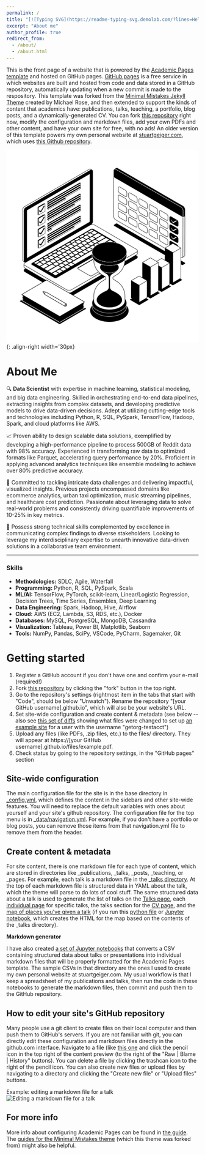 ```yaml
---
permalink: /
title: "[![Typing SVG](https://readme-typing-svg.demolab.com/?lines=Hello%F0%9F%91%8B%2C+I'm+Jainish+Savaliya,+an+AI/ML+Enthusiast!;Welcome+to+my+Website&width=300)](https://git.io/typing-svg)"
excerpt: "About me"
author_profile: true
redirect_from: 
  - /about/
  - /about.html
---
```





This is the front page of a website that is powered by the [Academic Pages template](https://github.com/academicpages/academicpages.github.io) and hosted on GitHub pages. [GitHub pages](https://pages.github.com) is a free service in which websites are built and hosted from code and data stored in a GitHub repository, automatically updating when a new commit is made to the respository. This template was forked from the [Minimal Mistakes Jekyll Theme](https://mmistakes.github.io/minimal-mistakes/) created by Michael Rose, and then extended to support the kinds of content that academics have: publications, talks, teaching, a portfolio, blog posts, and a dynamically-generated CV. You can fork [this repository](https://github.com/academicpages/academicpages.github.io) right now, modify the configuration and markdown files, add your own PDFs and other content, and have your own site for free, with no ads! An older version of this template powers my own personal website at [stuartgeiger.com](http://stuartgeiger.com), which uses [this Github repository](https://github.com/staeiou/staeiou.github.io).


![Illustation](/images/Illustation.jpg){: .align-right width='30px}

About Me
======

🔍 **Data Scientist** with expertise in machine learning, statistical modeling, and big data engineering. Skilled in orchestrating end-to-end data pipelines, extracting insights from complex datasets, and developing predictive models to drive data-driven decisions. Adept at utilizing cutting-edge tools and technologies including Python, R, SQL, PySpark, TensorFlow, Hadoop, Spark, and cloud platforms like AWS.

📈 Proven ability to design scalable data solutions, exemplified by developing a high-performance pipeline to process 500GB of Reddit data with 98% accuracy. Experienced in transforming raw data to optimized formats like Parquet, accelerating query performance by 20%. Proficient in applying advanced analytics techniques like ensemble modeling to achieve over 80% predictive accuracy.

🚀 Committed to tackling intricate data challenges and delivering impactful, visualized insights. Previous projects encompassed domains like ecommerce analytics, urban taxi optimization, music streaming pipelines, and healthcare cost prediction. Passionate about leveraging data to solve real-world problems and consistently driving quantifiable improvements of 10-25% in key metrics.

🤝 Possess strong technical skills complemented by excellence in communicating complex findings to diverse stakeholders. Looking to leverage my interdisciplinary expertise to unearth innovative data-driven solutions in a collaborative team environment.

---

### Skills

- **Methodologies:** SDLC, Agile, Waterfall
- **Programming:** Python, R, SQL, PySpark, Scala  
- **ML/AI:** TensorFlow, PyTorch, scikit-learn, Linear/Logistic Regression, Decision Trees, Time Series, Ensembles, Deep Learning
- **Data Engineering:** Spark, Hadoop, Hive, Airflow 
- **Cloud:** AWS (EC2, Lambda, S3, RDS, etc.), Docker
- **Databases:** MySQL, PostgreSQL, MongoDB, Cassandra
- **Visualization:** Tableau, Power BI, Matplotlib, Seaborn  
- **Tools:** NumPy, Pandas, SciPy, VSCode, PyCharm, Sagemaker, Git

Getting started
======
1. Register a GitHub account if you don't have one and confirm your e-mail (required!)
1. Fork [this repository](https://github.com/academicpages/academicpages.github.io) by clicking the "fork" button in the top right. 
1. Go to the repository's settings (rightmost item in the tabs that start with "Code", should be below "Unwatch"). Rename the repository "[your GitHub username].github.io", which will also be your website's URL.
1. Set site-wide configuration and create content & metadata (see below -- also see [this set of diffs](http://archive.is/3TPas) showing what files were changed to set up [an example site](https://getorg-testacct.github.io) for a user with the username "getorg-testacct")
1. Upload any files (like PDFs, .zip files, etc.) to the files/ directory. They will appear at https://[your GitHub username].github.io/files/example.pdf.  
1. Check status by going to the repository settings, in the "GitHub pages" section

Site-wide configuration
------
The main configuration file for the site is in the base directory in [_config.yml](https://github.com/academicpages/academicpages.github.io/blob/master/_config.yml), which defines the content in the sidebars and other site-wide features. You will need to replace the default variables with ones about yourself and your site's github repository. The configuration file for the top menu is in [_data/navigation.yml](https://github.com/academicpages/academicpages.github.io/blob/master/_data/navigation.yml). For example, if you don't have a portfolio or blog posts, you can remove those items from that navigation.yml file to remove them from the header. 

Create content & metadata
------
For site content, there is one markdown file for each type of content, which are stored in directories like _publications, _talks, _posts, _teaching, or _pages. For example, each talk is a markdown file in the [_talks directory](https://github.com/academicpages/academicpages.github.io/tree/master/_talks). At the top of each markdown file is structured data in YAML about the talk, which the theme will parse to do lots of cool stuff. The same structured data about a talk is used to generate the list of talks on the [Talks page](https://academicpages.github.io/talks), each [individual page](https://academicpages.github.io/talks/2012-03-01-talk-1) for specific talks, the talks section for the [CV page](https://academicpages.github.io/cv), and the [map of places you've given a talk](https://academicpages.github.io/talkmap.html) (if you run this [python file](https://github.com/academicpages/academicpages.github.io/blob/master/talkmap.py) or [Jupyter notebook](https://github.com/academicpages/academicpages.github.io/blob/master/talkmap.ipynb), which creates the HTML for the map based on the contents of the _talks directory).

**Markdown generator**

I have also created [a set of Jupyter notebooks](https://github.com/academicpages/academicpages.github.io/tree/master/markdown_generator
) that converts a CSV containing structured data about talks or presentations into individual markdown files that will be properly formatted for the Academic Pages template. The sample CSVs in that directory are the ones I used to create my own personal website at stuartgeiger.com. My usual workflow is that I keep a spreadsheet of my publications and talks, then run the code in these notebooks to generate the markdown files, then commit and push them to the GitHub repository.

How to edit your site's GitHub repository
------
Many people use a git client to create files on their local computer and then push them to GitHub's servers. If you are not familiar with git, you can directly edit these configuration and markdown files directly in the github.com interface. Navigate to a file (like [this one](https://github.com/academicpages/academicpages.github.io/blob/master/_talks/2012-03-01-talk-1.md) and click the pencil icon in the top right of the content preview (to the right of the "Raw | Blame | History" buttons). You can delete a file by clicking the trashcan icon to the right of the pencil icon. You can also create new files or upload files by navigating to a directory and clicking the "Create new file" or "Upload files" buttons. 

Example: editing a markdown file for a talk
![Editing a markdown file for a talk](/images/editing-talk.png)

For more info
------
More info about configuring Academic Pages can be found in [the guide](https://academicpages.github.io/markdown/). The [guides for the Minimal Mistakes theme](https://mmistakes.github.io/minimal-mistakes/docs/configuration/) (which this theme was forked from) might also be helpful.
